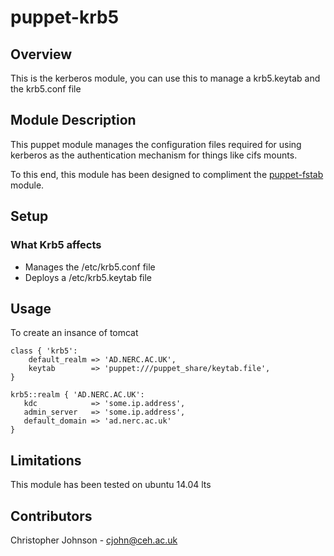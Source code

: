 # puppet-krb5

## Overview

This is the kerberos module, you can use this to manage a krb5.keytab and the krb5.conf file

## Module Description

This puppet module manages the configuration files required for using kerberos as the authentication mechanism for things like cifs mounts.

To this end, this module has been designed to compliment the [puppet-fstab](https://github.com/NERC-CEH/puppet-fstab) module.

## Setup

### What Krb5 affects

* Manages the /etc/krb5.conf file
* Deploys a /etc/krb5.keytab file

## Usage

To create an insance of tomcat

    class { 'krb5':
        default_realm => 'AD.NERC.AC.UK',
        keytab        => 'puppet:///puppet_share/keytab.file',
    }

    krb5::realm { 'AD.NERC.AC.UK':
       kdc            => 'some.ip.address',
       admin_server   => 'some.ip.address',
       default_domain => 'ad.nerc.ac.uk'
    }

## Limitations

This module has been tested on ubuntu 14.04 lts

## Contributors

Christopher Johnson - cjohn@ceh.ac.uk